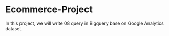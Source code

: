 # Ecommerce-Project
In this project, we will write 08 query in Bigquery base on Google Analytics dataset.
